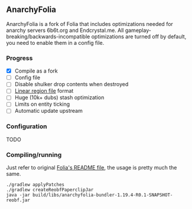 ## AnarchyFolia
AnarchyFolia is a fork of Folia that includes optimizations needed for anarchy servers 6b6t.org and Endcrystal.me.
All gameplay-breaking/backwards-incompatible optimizations are turned off by default, you need to enable them in a config file.

### Progress
- [x] Compile as a fork
- [ ] Config file
- [ ] Disable shulker drop contents when destroyed
- [ ] [Linear region file](https://github.com/xymb-endcrystalme/LinearRegionFileFormatTools) format
- [ ] Huge (10k+ dubs) stash optimization
- [ ] Limits on entity ticking
- [ ] Automatic update upstream

### Configuration
TODO

### Compiling/running
Just refer to original [Folia's README file](https://google.com), the usage is pretty much the same.
```
./gradlew applyPatches
./gradlew createReobfPaperclipJar
java -jar build/libs/anarchyfolia-bundler-1.19.4-R0.1-SNAPSHOT-reobf.jar
```
